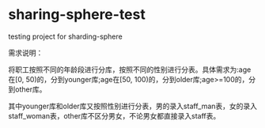 # sharing-sphere-test
testing project for sharding-sphere


需求说明：

将职工按照不同的年龄段进行分库，按照不同的性别进行分表。具体需求为:age在[0, 50)的，分到younger库;age在[50, 100)的，分到older库;age>=100的，分到other库。

其中younger库和older库又按照性别进行分表，男的录入staff_man表，女的录入staff_woman表，other库不区分男女，不论男女都直接录入staff表。
